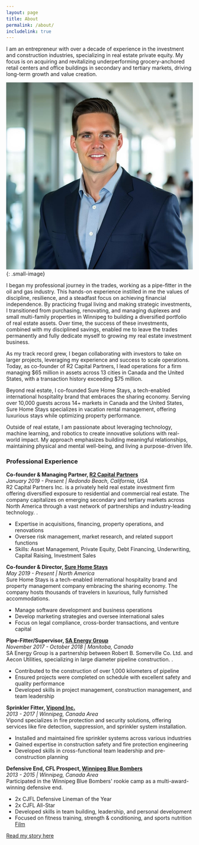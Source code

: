 ```yaml
---
layout: page
title: About
permalink: /about/
includelink: true
---
```

I am an entrepreneur with over a decade of experience in the investment and construction industries, specializing in real estate private equity. My focus is on acquiring and revitalizing underperforming grocery-anchored retail centers and office buildings in secondary and tertiary markets, driving long-term growth and value creation.

![Alt text](/assets/images/29.jpeg){: .small-image}

I began my professional journey in the trades, working as a pipe-fitter in the oil and gas industry. This hands-on experience instilled in me the values of discipline, resilience, and a steadfast focus on achieving financial independence. By practicing frugal living and making strategic investments, I transitioned from purchasing, renovating, and managing duplexes and small multi-family properties in Winnipeg to building a diversified portfolio of real estate assets. Over time, the success of these investments, combined with my disciplined savings, enabled me to leave the trades permanently and fully dedicate myself to growing my real estate investment business.

As my track record grew, I began collaborating with investors to take on larger projects, leveraging my experience and success to scale operations. Today, as co-founder of R2 Capital Partners, I lead operations for a firm managing $65 million in assets across 13 cities in Canada and the United States, with a transaction history exceeding $75 million.

Beyond real estate, I co-founded Sure Home Stays, a tech-enabled international hospitality brand that embraces the sharing economy. Serving over 10,000 guests across 14+ markets in Canada and the United States, Sure Home Stays specializes in vacation rental management, offering luxurious stays while optimizing property performance.

Outside of real estate, I am passionate about leveraging technology, machine learning, and robotics to create innovative solutions with real-world impact. My approach emphasizes building meaningful relationships, maintaining physical and mental well-being, and living a purpose-driven life.  

### Professional Experience

**Co-founder & Managing Partner, [R2 Capital Partners](https://www.r2capital.ca)**  
*January 2019 - Present | Redondo Beach, California, USA*  
R2 Capital Partners Inc. is a privately held real estate investment firm offering diversified exposure to residential and commercial real estate. The company capitalizes on emerging secondary and tertiary markets across North America through a vast network of partnerships and industry-leading technology.
.
- Expertise in acquisitions, financing, property operations, and renovations
- Oversee risk management, market research, and related support functions
- Skills: Asset Management, Private Equity, Debt Financing, Underwriting, Capital Raising, Investment Sales

**Co-founder & Director, [Sure Home Stays](https://www.surehomestays.com)**  
*May 2019 - Present | North America*  
Sure Home Stays is a tech-enabled international hospitality brand and property management company embracing the sharing economy. The company hosts thousands of travelers in luxurious, fully furnished accommodations.

- Manage software development and business operations
- Develop marketing strategies and oversee international sales
- Focus on legal compliance, cross-border transactions, and venture capital

**Pipe-Fitter/Supervisor, [SA Energy Group](https://www.linkedin.com/company/sa-energy-group/?originalSubdomain=ca)**  
*November 2017 - October 2018 | Manitoba, Canada*  
SA Energy Group is a partnership between Robert B. Somerville Co. Ltd. and Aecon Utilities, specializing in large diameter pipeline construction.
.
- Contributed to the construction of over 1,000 kilometers of pipeline
- Ensured projects were completed on schedule with excellent safety and quality performance
- Developed skills in project management, construction management, and team leadership

**Sprinkler Fitter, [Vipond Inc.](https://www.vipond.ca/)**  
*2013 - 2017 | Winnipeg, Canada Area*  
Vipond specializes in fire protection and security solutions, offering services like fire detection, suppression, and sprinkler system installation.
- Installed and maintained fire sprinkler systems across various industries
- Gained expertise in construction safety and fire protection engineering
- Developed skills in cross-functional team leadership and pre-construction planning

**Defensive End, CFL Prospect, [Winnipeg Blue Bombers](https://www.bluebombers.com/)**  
*2013 - 2015 | Winnipeg, Canada Area*  
Participated in the Winnipeg Blue Bombers' rookie camp as a multi-award-winning defensive end.
- 2x CJFL Defensive Lineman of the Year
- 2x CJFL All-Star
- Developed skills in team building, leadership, and personal development
- Focused on fitness training, strength & conditioning, and sports nutrition
   [Film](https://www.youtube.com/watch?v=fR_QwC9yalg)


[Read my story here](/my-story/)